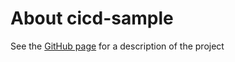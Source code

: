 # About cicd-sample
See the [GitHub page](https://github.com/mamezou-tech/minna_de_kagaikatudou) for a description of the project